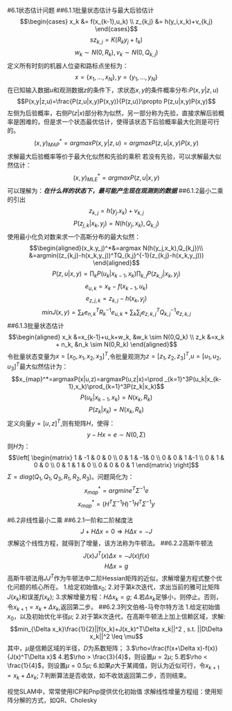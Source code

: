 #6.1状态估计问题
##6.1.1批量状态估计与最大后验估计
$$\begin{cases}
x_k &= f(x_{k-1},u_k) \\
z_{k,j} &= h(y_i,x_k)+v_{k,j}
\end{cases}$$
$$sz_{k,j}=K(R_ky_j+t_k)$$
$$w_k\sim N(0,R_k) , v_k \sim N(0,Q_{k,j})$$
定义所有时刻的机器人位姿和路标点坐标为：
$$x=\{x_1,\dots,x_N\}, y=\{y_1,\dots,y_N\}$$
在已知输入数据$u$和观测数据$z$的条件下，求状态$x,y$的条件概率分布:$P(x,y|z,u)$
$$P(x,y|z,u)=\frac{P(z,u|x,y)P(x,y)}{P(z,u)}\propto P(z,u|x,y)P(x,y)$$
左侧为后验概率，右侧$P(z|x)$部分称为似然，另一部分称为先验，直接求解后验概率是困难的，但是求一个状态最优估计，使得该状态下后验概率最大化则是可行的。
$$(x,y)^*_{MAP}=argmaxP(x,y|z,u)=argmaxP(z,u|x,y)P(x,y)$$
求解最大后验概率等价于最大化似然和先验的乘积
若没有先验，可以求解最大似然估计：
$$(x,y)^*_{MLE}=arg maxP(z,u|x,y)$$
可以理解为：***在什么样的状态下，最可能产生现在观测到的数据***
##6.1.2最小二乘的引出
$$z_{k,j}=h(y_j.x_k)+v_{k,j}$$
$$P(z_{j,k}|x_k,y_j)=N(h(y_j,x_k),Q_{k,j})$$
使用最小化负对数来求一个高斯分布的最大似然：
$$\begin{aligned}(x_k.y_j)^*&=argmax N(h(y_j,x_k),Q_{k,j})\\
&=argmin((z_{k,j}-h(x_k,y_j))^TQ_{k,j}^{-1}(z_{k,j}-h(x_k,y_j)))
\end{aligned}$$
$$P(z,u|x,y)=\prod _kP(u_k|x_{k-1},x_k)\prod _{k,j}P(z_{k,j}|x_k,y_j)$$
$$e_{u,k}=x_k-f(x_{k-1},u_k)$$
$$e_{z,j,k}=z_{k,j}-h(x_k,y_j)$$
$$minJ(x,y) = \sum _k e_{n,k}^TR_k^{-1}e_{u,k}+\sum _k \sum _je_{z,k,j}^{T}Q_{k,j}^{-1}e_{z,k,j}$$
##6.1.3批量状态估计
$$\begin{aligned}
x_k &=x_{k-1}+u_k+w_k, &w_k \sim N(0,Q_k) \\
z_k &=x_k + n_k, &n_k \sim N(0,R_k)
\end{aligned}$$
令批量状态变量为$x=[x_0,x_1,x_2,x_3]^T$,令批量观测为$z=[z_1,z_2,z_3]^T$,$u=[u_1,u_2,u_3]^T$最大似然估计为：
$$x_{map}^*=argmaxP(x|u,z)=argmaxP(u,z|x)=\prod _{k=1}^3P(u_k|x_{k-1},x_k)\prod_{k=1}^3P(z_k|x_k)$$
$$P(u_k|x_{k-1},x_k)=N(x_k,R_k)$$
$$P(z_k|x_k)=N(x_k,R_k)$$
定义向量$y=[u,z]^T$,则有矩阵$H$，使得：
$$y-Hx=e \sim N(0,\Sigma)$$
则$H$为：
$$\left[
\begin{matrix}
1 & -1 & 0 & 0 \\
0 & 1  & -1& 0 \\
0 & 0  & 1 &-1 \\
0 & 1  & 0 & 0 \\
0 & 1  & 1 & 0 \\
0 & 0  & 0 & 1 
\end{matrix}    \right]$$
$\Sigma=diag(Q_1,Q_1,Q_3,R_1,R_2,R_3)$。问题简化为：
$$x^*_{map}=argmine^T\Sigma^{-1}e$$
$$x^*_{map}=(H^T\Sigma^{-1}H)^{-1}H^T\Sigma^{-1}y$$

#6.2非线性最小二乘
##6.2.1一阶和二阶梯度法
$$J+H\Delta x=0 \Rightarrow H\Delta x = -J$$
求解这个线性方程，就得到了增量，该方法称为牛顿法。
##6.2.2高斯牛顿法
$$J(x)J^T(x)\Delta x = -J(x)f(x)$$
$$H\Delta x = g$$
高斯牛顿法用$JJ^T$作为牛顿法中二阶Hessian矩阵的近似，求解增量方程式整个优化问题的核心所在。
1.给定初始值$x_0$;
2.对于第$k$次迭代，求出当前的雅可比矩阵$J(x_k)$和误差$f(x_k)$;
3.求解增量方程：$H\Delta x_k=g$;
4.若$\Delta x_k$足够小，则停止。否则，令$x_{k+1}=x_k+\Delta x_k$,返回第二步。
##6.2.3列文伯格-马夸尔特方法
1.给定初始值$x_0$，以及初始优化半径$\mu$;
2.对于第$k$次迭代，在高斯牛顿法上加上信赖区域，求解:
$$min_{\Delta x_k}\frac{1}{2}||f(x_k)+J(x_k)^T\Delta x_k||^2 , s.t. ||D\Delta x_k||^2 \leq \mu$$
其中，$\mu$是信赖区域的半径，$D$为系数矩阵；
3.$\rho=\frac{f(x+\Delta x)-f(x)}{J(x)^T\Delta x}$
4.若$\rho > \frac{3}{4}$，则设置$\mu=2\mu$;
5.若$\rho < \frac{1}{4}$，则设置$\mu=0.5\mu$;
6.如果$\rho$大于某阈值，则认为近似可行，令$x_{k+1}=x_k+\Delta x_k$;
7.判断算法是否收敛，如不收敛返回第二步，否则结束。

视觉SLAM中，常常使用ICP和Pnp提供优化初始值
求解线性增量方程组：使用矩阵分解的方式，如QR、Cholesky